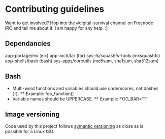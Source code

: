 # Contributing guidelines

Want to get involved? Hop into the #digital-survival channel on Freenode IRC and tell me about it. I am happy for any help. :)

## Dependancies

app-portage/eix (eix)
app-arch/tar (tar)
sys-fs/squashfs-tools (mksquashfs)
app-shells/bash (bash)
sys-apps/coreutils (md5sum, sha1sum, sha512sum)

## Bash

* Multi-word functions and variables should use underscores, not dashes (-).
** Example: foo_function()
* Variable names should be UPPERCASE.
** Example: FOO_BAR="1"

## Image versioning

Code used by this project follows [symantic versioning](http://semver.org/#semantic-versioning-200) as close as is possible for a Linux ISO.

